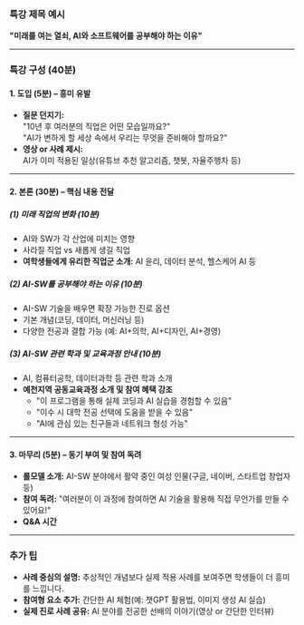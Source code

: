 
### **특강 제목 예시**  
**"미래를 여는 열쇠, AI와 소프트웨어를 공부해야 하는 이유"**  

---

### **특강 구성 (40분)**  

#### **1. 도입 (5분) – 흥미 유발**
- **질문 던지기:**  
  "10년 후 여러분의 직업은 어떤 모습일까요?"  
  "AI가 변하게 할 세상 속에서 우리는 무엇을 준비해야 할까요?"  
- **영상 or 사례 제시:**  
  AI가 이미 적용된 일상(유튜브 추천 알고리즘, 챗봇, 자율주행차 등)  

---

#### **2. 본론 (30분) – 핵심 내용 전달**  

##### **(1) 미래 직업의 변화 (10분)**  
- AI와 SW가 각 산업에 미치는 영향  
- 사라질 직업 vs 새롭게 생길 직업  
- **여학생들에게 유리한 직업군 소개:** AI 윤리, 데이터 분석, 헬스케어 AI 등  

##### **(2) AI-SW를 공부해야 하는 이유 (10분)**  
- AI-SW 기술을 배우면 확장 가능한 진로 옵션  
- 기본 개념(코딩, 데이터, 머신러닝 등)  
- 다양한 전공과 결합 가능 (예: AI+의학, AI+디자인, AI+경영)  

##### **(3) AI-SW 관련 학과 및 교육과정 안내 (10분)**  
- AI, 컴퓨터공학, 데이터과학 등 관련 학과 소개  
- **예천지역 공동교육과정 소개 및 참여 혜택 강조**  
  - "이 프로그램을 통해 실제 코딩과 AI 실습을 경험할 수 있음"  
  - "이수 시 대학 전공 선택에 도움을 받을 수 있음"  
  - "AI에 관심 있는 친구들과 네트워크 형성 가능"  

---

#### **3. 마무리 (5분) – 동기 부여 및 참여 독려**
- **롤모델 소개:** AI-SW 분야에서 활약 중인 여성 인물(구글, 네이버, 스타트업 창업자 등)  
- **참여 독려:** "여러분이 이 과정에 참여하면 AI 기술을 활용해 직접 무언가를 만들 수 있어요!"  
- **Q&A 시간**  

---

### **추가 팁**
- **사례 중심의 설명:** 추상적인 개념보다 실제 적용 사례를 보여주면 학생들이 더 흥미를 느낍니다.  
- **참여형 요소 추가:** 간단한 AI 체험(예: 챗GPT 활용법, 이미지 생성 AI 실습)  
- **실제 진로 사례 공유:** AI 분야를 전공한 선배의 이야기(영상 or 간단한 인터뷰)
